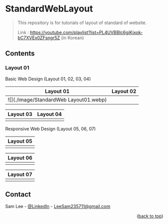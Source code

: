 # StandardWebLayout
> This repository is for tutorials of layout of standard of website.
>
> Link : https://youtube.com/playlist?list=PL4UVBBIc6giKixok-bC7XVEx0ZFsngr5Z (in Korean)

<!-- CONTENTS -->
## Contents

### Layout 01

Basic Web Design (Layout 01, 02, 03, 04)

| Layout 01                 | Layout 02                |
|---------------------|-----------------------|
| ![](./image/StandardWeb Layout01.webp) | ![]() |

| Layout 03                 | Layout 04                |
|---------------------|-----------------------|
| ![]() | ![]() |

Responsive Web Design (Layout 05, 06, 07)

| Layout 05                |
|---------------------|
| ![]() |

| Layout 06                 |
|---------------------|
| ![]() |

| Layout 07                |
|---------------------|
| ![]() |


<!-- CONTACT -->
## Contact

Sam Lee - [@LinkedIn](https://www.linkedin.com/in/sam-lee-343862155/) - LeeSam235711@gmail.com


<p align="right">(<a href="#top">back to top</a>)</p>
